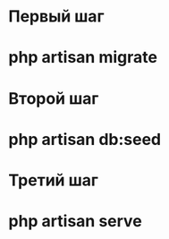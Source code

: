 # Первый шаг
# php artisan migrate

# Второй шаг
# php artisan db:seed

# Третий шаг
# php artisan serve  
